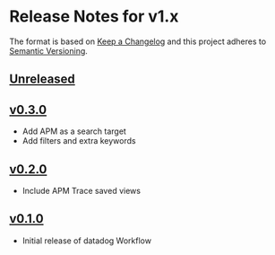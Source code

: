 # Release Notes for v1.x

The format is based on [Keep a Changelog](http://keepachangelog.com/en/1.0.0/)
and this project adheres to [Semantic Versioning](http://semver.org/spec/v2.0.0.html).

## [Unreleased]

## [v0.3.0]
* Add APM as a search target
* Add filters and extra keywords

## [v0.2.0]

* Include APM Trace saved views

## [v0.1.0]

* Initial release of datadog Workflow

[Unreleased]: https://github.com/lukewaite/alfred-datadog/compare/v0.3.0...HEAD
[v0.3.0]: https://github.com/lukewaite/alfred-datadog/compare/v0.2.0...v0.3.0
[v0.2.0]: https://github.com/lukewaite/alfred-datadog/compare/v0.1.0...v0.2.0
[v0.1.0]: https://github.com/lukewaite/alfred-datadog/compare/v0.0.1...v0.1.0
